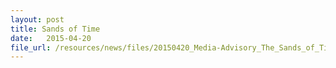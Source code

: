 ```yaml
---
layout: post
title: Sands of Time
date:   2015-04-20
file_url: /resources/news/files/20150420_Media-Advisory_The_Sands_of_Time.pdf
---
```

